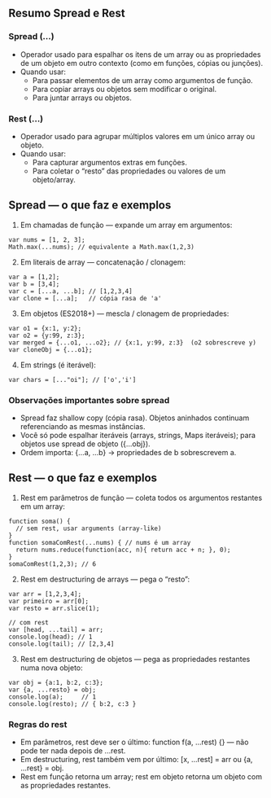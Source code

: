 ## Resumo Spread e Rest
### Spread (...)
- Operador usado para espalhar os itens de um array ou as propriedades de um objeto em outro contexto (como em funções, cópias ou junções).
- Quando usar:
    - Para passar elementos de um array como argumentos de função.
    - Para copiar arrays ou objetos sem modificar o original.
    - Para juntar arrays ou objetos.

### Rest (...)
- Operador usado para agrupar múltiplos valores em um único array ou objeto.
- Quando usar:
    - Para capturar argumentos extras em funções.
    - Para coletar o “resto” das propriedades ou valores de um objeto/array.

## Spread — o que faz e exemplos
1) Em chamadas de função — expande um array em argumentos:
```
var nums = [1, 2, 3];
Math.max(...nums); // equivalente a Math.max(1,2,3)
```
2) Em literais de array — concatenação / clonagem:
```
var a = [1,2];
var b = [3,4];
var c = [...a, ...b]; // [1,2,3,4]
var clone = [...a];   // cópia rasa de 'a'
```
3) Em objetos (ES2018+) — mescla / clonagem de propriedades:
```
var o1 = {x:1, y:2};
var o2 = {y:99, z:3};
var merged = {...o1, ...o2}; // {x:1, y:99, z:3}  (o2 sobrescreve y)
var cloneObj = {...o1};
```
4) Em strings (é iterável):
```
var chars = [..."oi"]; // ['o','i']
```

### Observações importantes sobre spread
- Spread faz shallow copy (cópia rasa). Objetos aninhados continuam referenciando as mesmas instâncias.
- Você só pode espalhar iteráveis (arrays, strings, Maps iteráveis); para objetos use spread de objeto ({...obj}).
- Ordem importa: {...a, ...b} → propriedades de b sobrescrevem a.

## Rest — o que faz e exemplos
1) Rest em parâmetros de função — coleta todos os argumentos restantes em um array:
```
function soma() {
  // sem rest, usar arguments (array-like)
}
function somaComRest(...nums) { // nums é um array
  return nums.reduce(function(acc, n){ return acc + n; }, 0);
}
somaComRest(1,2,3); // 6
```
2) Rest em destructuring de arrays — pega o “resto”:
```
var arr = [1,2,3,4];
var primeiro = arr[0];
var resto = arr.slice(1);

// com rest
var [head, ...tail] = arr;
console.log(head); // 1
console.log(tail); // [2,3,4]
```
3) Rest em destructuring de objetos — pega as propriedades restantes numa nova objeto:
```
var obj = {a:1, b:2, c:3};
var {a, ...resto} = obj;
console.log(a);     // 1
console.log(resto); // { b:2, c:3 }
```

### Regras do rest
- Em parâmetros, rest deve ser o último: function f(a, ...rest) {} — não pode ter nada depois de ...rest.
- Em destructuring, rest também vem por último: [x, ...rest] = arr ou {a, ...rest} = obj.
- Rest em função retorna um array; rest em objeto retorna um objeto com as propriedades restantes.
